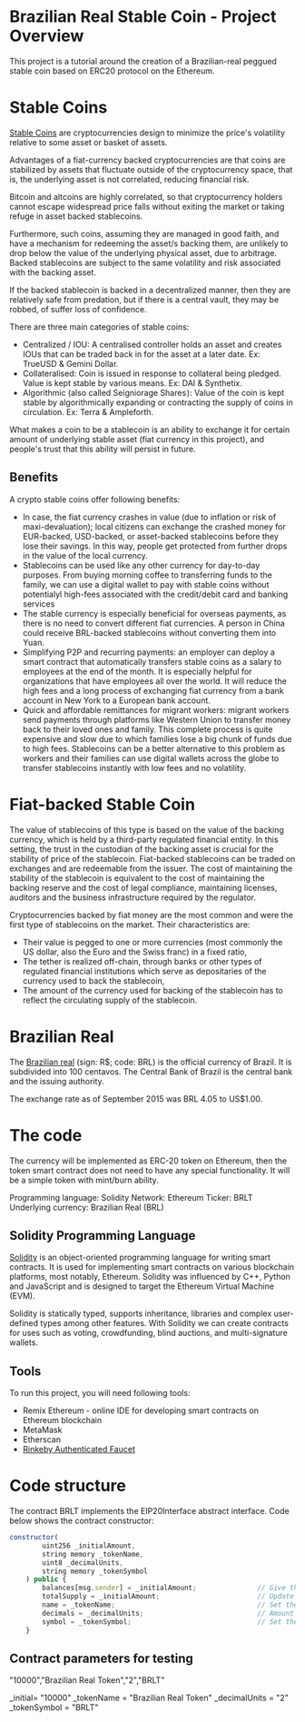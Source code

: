 # Brazilian Real Stable Coin - Project Overview 

This project is a tutorial around the creation of a Brazilian-real peggued stable coin based on ERC20 protocol on the Ethereum.

# Stable Coins

[Stable Coins](https://en.wikipedia.org/wiki/Stablecoin) are cryptocurrencies design to minimize the price's volatility relative to some asset or basket of assets.

Advantages of a fiat-currency backed cryptocurrencies are that coins are stabilized by assets that fluctuate outside of the cryptocurrency space, that is, the underlying asset is not correlated, reducing financial risk. 

Bitcoin and altcoins are highly correlated, so that cryptocurrency holders cannot escape widespread price falls without exiting the market or taking refuge in asset backed stablecoins. 

Furthermore, such coins, assuming they are managed in good faith, and have a mechanism for redeeming the asset/s backing them, are unlikely to drop below the value of the underlying physical asset, due to arbitrage. Backed stablecoins are subject to the same volatility and risk associated with the backing asset.

If the backed stablecoin is backed in a decentralized manner, then they are relatively safe from predation, but if there is a central vault, they may be robbed, of suffer loss of confidence.

There are three main categories of stable coins:

- Centralized / IOU: A centralised controller holds an asset and creates IOUs that can be traded back in for the asset at a later date. Ex: TrueUSD & Gemini Dollar.
- Collateralised: Coin is issued in response to collateral being pledged. Value is kept stable by various means. Ex: DAI & Synthetix.
- Algorithmic (also called Seigniorage Shares ): Value of the coin is kept stable by algorithmically expanding or contracting the supply of coins in circulation. Ex: Terra & Ampleforth.

What makes a coin to be a stablecoin is an ability to exchange it for certain amount of underlying stable asset (fiat currency in this project), and people's trust that this ability will persist in future.

## Benefits

A crypto stable coins offer following benefits:

- In case, the fiat currency crashes in value (due to inflation or risk of maxi-devaluation); local citizens can exchange the crashed money for EUR-backed, USD-backed, or asset-backed stablecoins before they lose their savings. In this way, people get protected from further drops in the value of the local currency.
- Stablecoins can be used like any other currency for day-to-day purposes. From buying morning coffee to transferring funds to the family, we can use a digital wallet to pay with stable coins without potentialyl high-fees associated with the credit/debit card and banking services
- The stable currency is especially beneficial for overseas payments, as there is no need to convert different fiat currencies. A person in China could receive BRL-backed stablecoins without converting them into Yuan.
- Simplifying P2P and recurring payments: an employer can deploy a smart contract that automatically transfers stable coins as a salary to employees at the end of the month. It is especially helpful for organizations that have employees all over the world. It will reduce the high fees and a long process of exchanging fiat currency from a bank account in New York to a European bank account.
- Quick and affordable remittances for migrant workers: migrant workers send payments through platforms like Western Union to transfer money back to their loved ones and family. This complete process is quite expensive and slow due to which families lose a big chunk of funds due to high fees. Stablecoins can be a better alternative to this problem as workers and their families can use digital wallets across the globe to transfer stablecoins instantly with low fees and no volatility.

# Fiat-backed Stable Coin

The value of stablecoins of this type is based on the value of the backing currency, which is held by a third-party regulated financial entity.  In this setting, the trust in the custodian of the backing asset is crucial for the stability of price of the stablecoin. Fiat-backed stablecoins can be traded on exchanges and are redeemable from the issuer. The cost of maintaining the stability of the stablecoin is equivalent to the cost of maintaining the backing reserve and the cost of legal compliance, maintaining licenses, auditors and the business infrastructure required by the regulator.

Cryptocurrencies backed by fiat money are the most common and were the first type of stablecoins on the market. Their characteristics are:

- Their value is pegged to one or more currencies (most commonly the US dollar, also the Euro and the Swiss franc) in a fixed ratio,
- The tether is realized off-chain, through banks or other types of regulated financial institutions which serve as depositaries of the currency used to back the stablecoin,
- The amount of the currency used for backing of the stablecoin has to reflect the circulating supply of the stablecoin.

# Brazilian Real

The [Brazilian real](https://en.wikipedia.org/wiki/Brazilian_real) (sign: R$; code: BRL) is the official currency of Brazil. It is subdivided into 100 centavos. The Central Bank of Brazil is the central bank and the issuing authority.

The exchange rate as of September 2015 was BRL 4.05 to US$1.00.

# The code

The currency will be implemented as ERC-20 token on Ethereum, then the token smart contract does not need to have any special functionality. It will be a simple token with mint/burn ability.

Programming language: Solidity
Network: Ethereum
Ticker: BRLT
Underlying currency: Brazilian Real (BRL)

## Solidity Programming Language

[Solidity](https://solidity.readthedocs.io/) is an object-oriented programming language for writing smart contracts. It is used for implementing smart contracts on various blockchain platforms, most notably, Ethereum. Solidity was influenced by C++, Python and JavaScript and is designed to target the Ethereum Virtual Machine (EVM).

Solidity is statically typed, supports inheritance, libraries and complex user-defined types among other features. With Solidity we can create contracts for uses such as voting, crowdfunding, blind auctions, and multi-signature wallets.

## Tools

To run this project, you will need following tools:

- Remix Ethereum - online IDE for developing smart contracts on Ethereum blockchain
- MetaMask
- Etherscan
- [Rinkeby Authenticated Faucet](https://faucet.rinkeby.io/)

# Code structure

The contract BRLT implements the EIP20Interface abstract interface. Code below shows the contract constructor:

```javascript
constructor(
        uint256 _initialAmount,
        string memory _tokenName,
        uint8 _decimalUnits,
        string memory _tokenSymbol
    ) public {
        balances[msg.sender] = _initialAmount;               // Give the creator all initial tokens
        totalSupply = _initialAmount;                        // Update total supply
        name = _tokenName;                                   // Set the name for display purposes
        decimals = _decimalUnits;                            // Amount of decimals for display purposes
        symbol = _tokenSymbol;                               // Set the symbol for display purposes
    }
```

## Contract parameters for testing

"10000","Brazilian Real Token","2","BRLT"

_initial= "10000"
_tokenName = "Brazilian Real Token"
_decimalUnits = "2"
_tokenSymbol = "BRLT"
